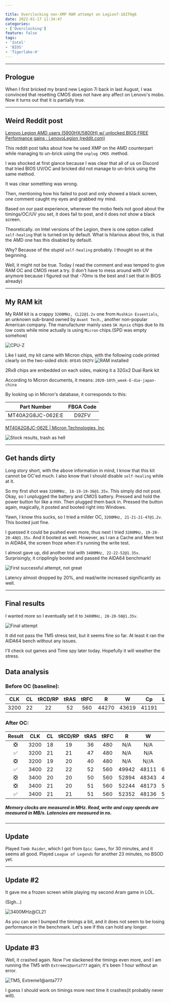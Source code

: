 ```yaml
---

title: Overclocking non-XMP RAM attempt on Legion7-16ITHg6
date: 2022-01-17 11:34:47
categories:
- ['Overclocking']
feature: false
tags:
- 'Intel'
- 'BIOS'
- 'Tigerlake-H'
---
```


---
Prologue
---
When I first bricked my brand new Legion 7i back in last August, I was convinced that resetting CMOS does not have any affect on Lenovo's mobo. Now it turns out that it is partially true.

---
Weird Reddit post
---
[Lenovo Legion AMD users (5900HX/5800H) w/ unlocked BIOS FREE Performance gains : LenovoLegion (reddit.com)](https://www.reddit.com/r/LenovoLegion/comments/s4yciv/lenovo_legion_amd_users_5900hx5800h_w_unlocked/)

This reddit post talks about how he used XMP on the AMD counterpart while managing to un-brick using the `unplug CMOS `method.

I was shocked at first glance because I was clear that all of us on Discord that tried BIOS UV/OC and bricked did not manage to un-brick using the same method.

It was clear something was wrong.

Then, mentioning how his failed to post and only showed a black screen, one comment caught my eyes and grabbed my mind.

Based on our past experience, whenever the mobo feels not good about the timings/OC/UV you set, it does fail to post, and it does not show a black screen.

Theoretically. on Intel versions of the Legion, there is one option called `self-healing` that is turned on by default. What is hilarious about this, is that the AMD one has this disabled by default.

Why? Because of the *stupid* `self-healing` probably. I thought so at the beginning.

Well, it might not be true. Today I read the comment and was temped to give RAM OC and CMOS reset a try. (I don't have to mess around with UV anymore because I figured out that -70mv is the best and I set that in BIOS already)

---
My RAM kit
---
My RAM kit is a crappy `3200MHz, CL22@1.2v` one from `Mushkin Essentials`, an unknown sub-brand owned by `Avant Tech.`, another non-popular American company. The manufacturer mainly uses `SK Hynix` chips due to its low costs while mine actually is using `Micron` chips.(SPD was empty somehow)

![CPU-Z](image-20220117115719644.png)

Like I said, my kit came with Micron chips, with the following code printed clearly on the two-sided stick:
`
0FE45
`
`
D9ZFV
`
![RAM installed](image-20220117141703003.png)

2Rx8 chips are embedded on each sides, making it a 32Gx2 Dual Rank kit 

According to Micron documents, it means: `2020-10th_week-E-die-japan-china`


By looking up in Micron's database, it corresponds to this:

|    Part Number    | FBGA Code |
| :---------------: | :-------: |
| MT40A2G8JC-062E:E |   D9ZFV   |

[MT40A2G8JC-062E | Micron Technologies, Inc](https://www.micron.com/products/dram/ddr4-sdram/part-catalog/mt40a2g8jc-062e)

![Stock results, trash as hell](image-20220117121249444.png)

---
Get hands dirty
---
Long story short, with the above information in mind, I know that this kit cannot be OC'ed much. I also know that I should disable `self-healing`  while at it.

So my first shot was `3200MHz, 18-19-19-36@1.35v`. This simply did not post. Okay, so I unplugged the battery and CMOS battery. Pressed and hold the power button for like a min. Then plugged them back in. Pressed the button again, magically, it posted and booted right into Windows.

Yawn, I know this sucks, so I tried a milder OC, `3200MHz, 21-21-21-47@1.2v`. This booted just fine. 

I guessed it could be pushed even more, thus next I tried `3200MHz, 19-20-20-40@1.35v`. And it booted as well. However, as I ran a Cache and Mem test in AIDA64, the screen froze when it's running the write test.

I almost gave up, did another trial with `3400MHz, 22-22-52@1.35v`. Surprisingly, it cripplingly booted and passed the AIDA64 benchmark!

![First successful attempt, not great](image-20220117121013282.png)

Latency almost dropped by 20%, and read/write increased significantly as well.

---
Final results
---
I wanted more so I eventually set it to `3400MHz, 20-20-50@1.35v`.

![Final attempt](image-20220117121457778.png)

It did not pass the TM5 stress test, but it seems fine so far. At least it ran the AIDA64 bench without any issues.

I'll check out games and Time spy later today. Hopefully it will weather the stress.

## Data analysis

### Before OC (baseline):

| CLK  |  CL  | tRCD/RP | tRAS | tRFC |   R   |   W   |  Cp   | Latency |
| :--: | :--: | :-----: | :--: | :--: | :---: | :---: | :---: | :-----: |
| 3200 |  22  |   22    |  52  | 560  | 44270 | 43619 | 41191 |   110   |



### After OC:

|  Result  | CLK  |  CL  | tRCD/RP | tRAS | tRFC |   R   |   W   |  Cp   | Latency |
| :------: | :--: | :--: | :-----: | :--: | :--: | :---: | :---: | :---: | :-----: |
| &#10062; | 3200 |  18  |   19    |  36  | 480  |  N/A  |  N/A  |  N/A  |   N/A   |
| &#9989;  | 3200 |  21  |   21    |  47  | 480  |  N/A  |  N/A  |  N/A  |   N/A   |
| &#10062; | 3200 |  19  |   20    |  40  | 480  |  N/A  | N//A  |  N/A  |   N/A   |
| &#9989;  | 3400 |  22  |   22    |  52  | 560  | 49942 | 48111 | 66065 |   85    |
| &#10062; | 3400 |  20  |   20    |  50  | 560  | 52894 | 48343 | 47989 |   85    |
| &#10062; | 3400 |  21  |   20    |  51  | 560  | 52244 | 48173 | 51571 |   85    |
| &#9989;  | 3400 |  21  |   21    |  51  | 560  | 52352 | 48136 | 51306 |   86    |

##### *Memory clocks are measured in MHz. Read, write and copy speeds are measured in MB/s. Latencies are measured in ns.*

---
Update
---
Played `Tomb Raider`, which I got from `Epic Games`, for 30 minutes, and it seems all good. Played `League of Legends` for another 23 minutes, no BSOD yet.

---

## Update #2

It gave me a frozen screen while playing my second Aram game in LOL.

(Sigh...)

![3400MHz@CL21](image-20220117151242978.png)

As you can see I bumped the timings a bit, and it does not seem to be losing performance in the benchmark. Let's see if this can hold any longer.

---

## Update #3

Well, it crashed again. Now I've slackened the timings even more, and I am running the TM5 with `Extreme1@anta777` again; it's been 1 hour without an error.

![TM5, Extreme1@anta777](image-20220117170758947.png)

I guess I should work on timings more next time it crashes(it probably never will).
